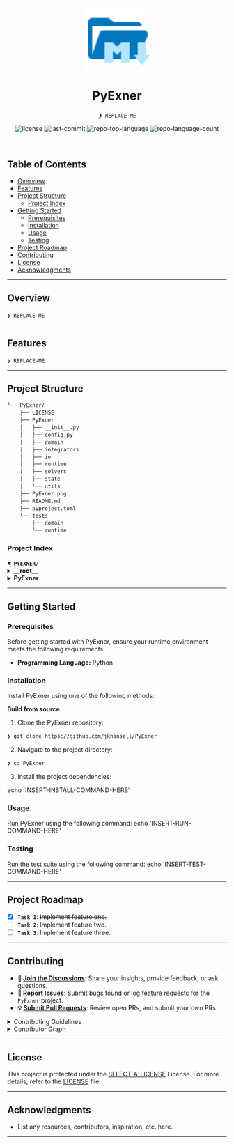 <p align="center">
    <img src="https://raw.githubusercontent.com/PKief/vscode-material-icon-theme/ec559a9f6bfd399b82bb44393651661b08aaf7ba/icons/folder-markdown-open.svg" align="center" width="30%">
</p>
<p align="center"><h1 align="center">PyExner</h1></p>
<p align="center">
	<em><code>❯ REPLACE-ME</code></em>
</p>
<p align="center">
	<img src="https://img.shields.io/github/license/jkhansell/PyExner?style=default&logo=opensourceinitiative&logoColor=white&color=0080ff" alt="license">
	<img src="https://img.shields.io/github/last-commit/jkhansell/PyExner?style=default&logo=git&logoColor=white&color=0080ff" alt="last-commit">
	<img src="https://img.shields.io/github/languages/top/jkhansell/PyExner?style=default&color=0080ff" alt="repo-top-language">
	<img src="https://img.shields.io/github/languages/count/jkhansell/PyExner?style=default&color=0080ff" alt="repo-language-count">
</p>
<p align="center"><!-- default option, no dependency badges. -->
</p>
<p align="center">
	<!-- default option, no dependency badges. -->
</p>
<br>

##  Table of Contents

- [ Overview](#-overview)
- [ Features](#-features)
- [ Project Structure](#-project-structure)
  - [ Project Index](#-project-index)
- [ Getting Started](#-getting-started)
  - [ Prerequisites](#-prerequisites)
  - [ Installation](#-installation)
  - [ Usage](#-usage)
  - [ Testing](#-testing)
- [ Project Roadmap](#-project-roadmap)
- [ Contributing](#-contributing)
- [ License](#-license)
- [ Acknowledgments](#-acknowledgments)

---

##  Overview

<code>❯ REPLACE-ME</code>

---

##  Features

<code>❯ REPLACE-ME</code>

---

##  Project Structure

```sh
└── PyExner/
    ├── LICENSE
    ├── PyExner
    │   ├── __init__.py
    │   ├── config.py
    │   ├── domain
    │   ├── integrators
    │   ├── io
    │   ├── runtime
    │   ├── solvers
    │   ├── state
    │   └── utils
    ├── PyExner.png
    ├── README.md
    ├── pyproject.toml
    └── tests
        ├── domain
        └── runtime
```


###  Project Index
<details open>
	<summary><b><code>PYEXNER/</code></b></summary>
	<details> <!-- __root__ Submodule -->
		<summary><b>__root__</b></summary>
		<blockquote>
			<table>
			<tr>
				<td><b><a href='https://github.com/jkhansell/PyExner/blob/master/pyproject.toml'>pyproject.toml</a></b></td>
				<td><code>❯ REPLACE-ME</code></td>
			</tr>
			</table>
		</blockquote>
	</details>
	<details> <!-- PyExner Submodule -->
		<summary><b>PyExner</b></summary>
		<blockquote>
			<table>
			<tr>
				<td><b><a href='https://github.com/jkhansell/PyExner/blob/master/PyExner/config.py'>config.py</a></b></td>
				<td><code>❯ REPLACE-ME</code></td>
			</tr>
			</table>
			<details>
				<summary><b>runtime</b></summary>
				<blockquote>
					<table>
					<tr>
						<td><b><a href='https://github.com/jkhansell/PyExner/blob/master/PyExner/runtime/driver.py'>driver.py</a></b></td>
						<td><code>❯ REPLACE-ME</code></td>
					</tr>
					</table>
				</blockquote>
			</details>
			<details>
				<summary><b>solvers</b></summary>
				<blockquote>
					<table>
					<tr>
						<td><b><a href='https://github.com/jkhansell/PyExner/blob/master/PyExner/solvers/base.py'>base.py</a></b></td>
						<td><code>❯ REPLACE-ME</code></td>
					</tr>
					<tr>
						<td><b><a href='https://github.com/jkhansell/PyExner/blob/master/PyExner/solvers/roe_exner_solver.py'>roe_exner_solver.py</a></b></td>
						<td><code>❯ REPLACE-ME</code></td>
					</tr>
					<tr>
						<td><b><a href='https://github.com/jkhansell/PyExner/blob/master/PyExner/solvers/registry.py'>registry.py</a></b></td>
						<td><code>❯ REPLACE-ME</code></td>
					</tr>
					<tr>
						<td><b><a href='https://github.com/jkhansell/PyExner/blob/master/PyExner/solvers/roe_solver.py'>roe_solver.py</a></b></td>
						<td><code>❯ REPLACE-ME</code></td>
					</tr>
					</table>
					<details>
						<summary><b>kernels</b></summary>
						<blockquote>
							<table>
							<tr>
								<td><b><a href='https://github.com/jkhansell/PyExner/blob/master/PyExner/solvers/kernels/hllc.py'>hllc.py</a></b></td>
								<td><code>❯ REPLACE-ME</code></td>
							</tr>
							<tr>
								<td><b><a href='https://github.com/jkhansell/PyExner/blob/master/PyExner/solvers/kernels/roe_exner.py'>roe_exner.py</a></b></td>
								<td><code>❯ REPLACE-ME</code></td>
							</tr>
							<tr>
								<td><b><a href='https://github.com/jkhansell/PyExner/blob/master/PyExner/solvers/kernels/roe.py'>roe.py</a></b></td>
								<td><code>❯ REPLACE-ME</code></td>
							</tr>
							</table>
						</blockquote>
					</details>
				</blockquote>
			</details>
			<details>
				<summary><b>io</b></summary>
				<blockquote>
					<table>
					<tr>
						<td><b><a href='https://github.com/jkhansell/PyExner/blob/master/PyExner/io/visualizer.py'>visualizer.py</a></b></td>
						<td><code>❯ REPLACE-ME</code></td>
					</tr>
					<tr>
						<td><b><a href='https://github.com/jkhansell/PyExner/blob/master/PyExner/io/diagnostics.py'>diagnostics.py</a></b></td>
						<td><code>❯ REPLACE-ME</code></td>
					</tr>
					</table>
				</blockquote>
			</details>
			<details>
				<summary><b>integrators</b></summary>
				<blockquote>
					<table>
					<tr>
						<td><b><a href='https://github.com/jkhansell/PyExner/blob/master/PyExner/integrators/base.py'>base.py</a></b></td>
						<td><code>❯ REPLACE-ME</code></td>
					</tr>
					<tr>
						<td><b><a href='https://github.com/jkhansell/PyExner/blob/master/PyExner/integrators/forwardeuler.py'>forwardeuler.py</a></b></td>
						<td><code>❯ REPLACE-ME</code></td>
					</tr>
					<tr>
						<td><b><a href='https://github.com/jkhansell/PyExner/blob/master/PyExner/integrators/registry.py'>registry.py</a></b></td>
						<td><code>❯ REPLACE-ME</code></td>
					</tr>
					<tr>
						<td><b><a href='https://github.com/jkhansell/PyExner/blob/master/PyExner/integrators/RK2.py'>RK2.py</a></b></td>
						<td><code>❯ REPLACE-ME</code></td>
					</tr>
					</table>
				</blockquote>
			</details>
			<details>
				<summary><b>utils</b></summary>
				<blockquote>
					<table>
					<tr>
						<td><b><a href='https://github.com/jkhansell/PyExner/blob/master/PyExner/utils/utils.py'>utils.py</a></b></td>
						<td><code>❯ REPLACE-ME</code></td>
					</tr>
					<tr>
						<td><b><a href='https://github.com/jkhansell/PyExner/blob/master/PyExner/utils/constants.py'>constants.py</a></b></td>
						<td><code>❯ REPLACE-ME</code></td>
					</tr>
					</table>
				</blockquote>
			</details>
			<details>
				<summary><b>domain</b></summary>
				<blockquote>
					<table>
					<tr>
						<td><b><a href='https://github.com/jkhansell/PyExner/blob/master/PyExner/domain/mesh.py'>mesh.py</a></b></td>
						<td><code>❯ REPLACE-ME</code></td>
					</tr>
					<tr>
						<td><b><a href='https://github.com/jkhansell/PyExner/blob/master/PyExner/domain/boundary_registry.py'>boundary_registry.py</a></b></td>
						<td><code>❯ REPLACE-ME</code></td>
					</tr>
					<tr>
						<td><b><a href='https://github.com/jkhansell/PyExner/blob/master/PyExner/domain/halo_exchange.py'>halo_exchange.py</a></b></td>
						<td><code>❯ REPLACE-ME</code></td>
					</tr>
					</table>
					<details>
						<summary><b>boundaries</b></summary>
						<blockquote>
							<table>
							<tr>
								<td><b><a href='https://github.com/jkhansell/PyExner/blob/master/PyExner/domain/boundaries/roe_reflective.py'>roe_reflective.py</a></b></td>
								<td><code>❯ REPLACE-ME</code></td>
							</tr>
							<tr>
								<td><b><a href='https://github.com/jkhansell/PyExner/blob/master/PyExner/domain/boundaries/roe_transmissive.py'>roe_transmissive.py</a></b></td>
								<td><code>❯ REPLACE-ME</code></td>
							</tr>
							</table>
						</blockquote>
					</details>
				</blockquote>
			</details>
			<details>
				<summary><b>state</b></summary>
				<blockquote>
					<table>
					<tr>
						<td><b><a href='https://github.com/jkhansell/PyExner/blob/master/PyExner/state/registry.py'>registry.py</a></b></td>
						<td><code>❯ REPLACE-ME</code></td>
					</tr>
					<tr>
						<td><b><a href='https://github.com/jkhansell/PyExner/blob/master/PyExner/state/roe_exner_state.py'>roe_exner_state.py</a></b></td>
						<td><code>❯ REPLACE-ME</code></td>
					</tr>
					<tr>
						<td><b><a href='https://github.com/jkhansell/PyExner/blob/master/PyExner/state/roe_state.py'>roe_state.py</a></b></td>
						<td><code>❯ REPLACE-ME</code></td>
					</tr>
					</table>
				</blockquote>
			</details>
		</blockquote>
	</details>
</details>

---
##  Getting Started

###  Prerequisites

Before getting started with PyExner, ensure your runtime environment meets the following requirements:

- **Programming Language:** Python


###  Installation

Install PyExner using one of the following methods:

**Build from source:**

1. Clone the PyExner repository:
```sh
❯ git clone https://github.com/jkhansell/PyExner
```

2. Navigate to the project directory:
```sh
❯ cd PyExner
```

3. Install the project dependencies:

echo 'INSERT-INSTALL-COMMAND-HERE'



###  Usage
Run PyExner using the following command:
echo 'INSERT-RUN-COMMAND-HERE'

###  Testing
Run the test suite using the following command:
echo 'INSERT-TEST-COMMAND-HERE'

---
##  Project Roadmap

- [X] **`Task 1`**: <strike>Implement feature one.</strike>
- [ ] **`Task 2`**: Implement feature two.
- [ ] **`Task 3`**: Implement feature three.

---

##  Contributing

- **💬 [Join the Discussions](https://github.com/jkhansell/PyExner/discussions)**: Share your insights, provide feedback, or ask questions.
- **🐛 [Report Issues](https://github.com/jkhansell/PyExner/issues)**: Submit bugs found or log feature requests for the `PyExner` project.
- **💡 [Submit Pull Requests](https://github.com/jkhansell/PyExner/blob/main/CONTRIBUTING.md)**: Review open PRs, and submit your own PRs.

<details closed>
<summary>Contributing Guidelines</summary>

1. **Fork the Repository**: Start by forking the project repository to your github account.
2. **Clone Locally**: Clone the forked repository to your local machine using a git client.
   ```sh
   git clone https://github.com/jkhansell/PyExner
   ```
3. **Create a New Branch**: Always work on a new branch, giving it a descriptive name.
   ```sh
   git checkout -b new-feature-x
   ```
4. **Make Your Changes**: Develop and test your changes locally.
5. **Commit Your Changes**: Commit with a clear message describing your updates.
   ```sh
   git commit -m 'Implemented new feature x.'
   ```
6. **Push to github**: Push the changes to your forked repository.
   ```sh
   git push origin new-feature-x
   ```
7. **Submit a Pull Request**: Create a PR against the original project repository. Clearly describe the changes and their motivations.
8. **Review**: Once your PR is reviewed and approved, it will be merged into the main branch. Congratulations on your contribution!
</details>

<details closed>
<summary>Contributor Graph</summary>
<br>
<p align="left">
   <a href="https://github.com{/jkhansell/PyExner/}graphs/contributors">
      <img src="https://contrib.rocks/image?repo=jkhansell/PyExner">
   </a>
</p>
</details>

---

##  License

This project is protected under the [SELECT-A-LICENSE](https://choosealicense.com/licenses) License. For more details, refer to the [LICENSE](https://choosealicense.com/licenses/) file.

---

##  Acknowledgments

- List any resources, contributors, inspiration, etc. here.

---